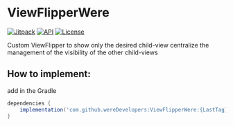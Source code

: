 # ViewFlipperWere

[![Jitpack](https://jitpack.io/v/wereDevelopers/ViewFlipperWere.svg)](https://jitpack.io/#wereDevelopers/ViewFlipperWere)
[![API](https://img.shields.io/badge/API-23%2B-brightgreen.svg?style=flat)](https://android-arsenal.com/api?level=23)
[![License](https://img.shields.io/badge/License-Apache%202.0-blue.svg)](https://github.com/wereDevelopers/ViewFlipperWere/blob/main/LICENSE)

Custom ViewFlipper to show only the desired child-view centralize the management of the visibility of the other child-views

## How to implement:

add in the Gradle
```groovy
dependencies {
    implementation('com.github.wereDevelopers:ViewFlipperWere:{LastTag}')
}
```
